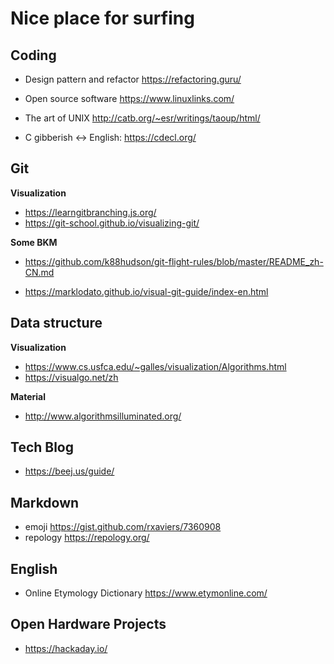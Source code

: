 # Nice place for surfing

## Coding

- Design pattern and refactor https://refactoring.guru/

- Open source software https://www.linuxlinks.com/
- The art of UNIX http://catb.org/~esr/writings/taoup/html/
- C gibberish ↔ English: https://cdecl.org/

## Git

**Visualization**

- https://learngitbranching.js.org/
- https://git-school.github.io/visualizing-git/

**Some BKM**

- https://github.com/k88hudson/git-flight-rules/blob/master/README_zh-CN.md

- https://marklodato.github.io/visual-git-guide/index-en.html

## Data structure

**Visualization**

- https://www.cs.usfca.edu/~galles/visualization/Algorithms.html
- https://visualgo.net/zh

**Material**

- http://www.algorithmsilluminated.org/

## Tech Blog
- https://beej.us/guide/



## Markdown

- emoji https://gist.github.com/rxaviers/7360908
- repology https://repology.org/

## English

- Online Etymology Dictionary https://www.etymonline.com/

## Open Hardware Projects

- https://hackaday.io/
